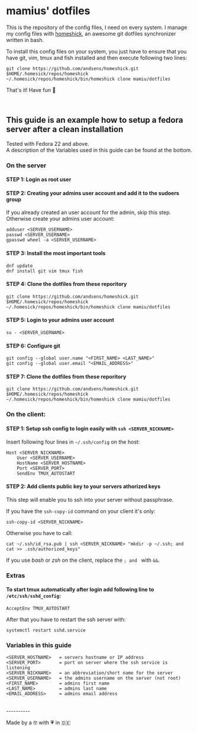 # mamius' dotfiles

This is the repository of the config files, I need on every system.
I manage my config files with [homeshick](https://github.com/andsens/homeshick), an awesome git dotfiles synchronizer written in bash.

To install this config files on your system, you just have to ensure that you have git, vim, tmux and fish installed and then execute following two lines:

    git clone https://github.com/andsens/homeshick.git $HOME/.homesick/repos/homeshick
    ~/.homesick/repos/homeshick/bin/homeshick clone mamiu/dotfiles

That's it! Have fun :tada:

<br>

## This guide is an example how to setup a fedora server after a clean installation

Tested with Fedora 22 and above.  
A description of the Variables used in this guide can be found at the bottom.

### On the server

#### STEP 1: Login as root user

#### STEP 2: Creating your admins user account and add it to the sudoers group

If you already created an user account for the admin, skip this step.
Otherwise create your admins user account:

    adduser <SERVER_USERNAME>
    passwd <SERVER_USERNAME>
    gpasswd wheel -a <SERVER_USERNAME>

#### STEP 3: Install the most important tools

    dnf update
    dnf install git vim tmux fish

#### STEP 4: Clone the dotfiles from these reporitory

    git clone https://github.com/andsens/homeshick.git $HOME/.homesick/repos/homeshick
    ~/.homesick/repos/homeshick/bin/homeshick clone mamiu/dotfiles

#### STEP 5: Login to your admins user account

    su - <SERVER_USERNAME>

#### STEP 6: Configure git

    git config --global user.name "<FIRST_NAME> <LAST_NAME>"
    git config --global user.email "<EMAIL_ADDRESS>"

#### STEP 7: Clone the dotfiles from these reporitory

    git clone https://github.com/andsens/homeshick.git $HOME/.homesick/repos/homeshick
    ~/.homesick/repos/homeshick/bin/homeshick clone mamiu/dotfiles
    

### On the client:

#### STEP 1: Setup ssh config to login easily with `ssh <SERVER_NICKNAME>`

Insert following four lines in `~/.ssh/config` on the host:

    Host <SERVER_NICKNAME>
        User <SERVER_USERNAME>
        HostName <SERVER_HOSTNAME>
        Port <SERVER_PORT>
        SendEnv TMUX_AUTOSTART

#### STEP 2: Add clients public key to your servers athorized keys

This step will enable you to ssh into your server without passphrase.

If you have the `ssh-copy-id` command on your client it's only:

    ssh-copy-id <SERVER_NICKNAME>

Otherwise you have to call:

    cat ~/.ssh/id_rsa.pub | ssh <SERVER_NICKNAME> "mkdir -p ~/.ssh; and cat >> .ssh/authorized_keys"

If you use *bash* or *zsh* on the client, replace the `; and ` with ` && `.

### Extras

#### To start tmux automatically after login add following line to `/etc/ssh/sshd_config`:

    AcceptEnv TMUX_AUTOSTART

After that you have to restart the ssh server with:

    systemctl restart sshd.service


### Variables in this guide

    <SERVER_HOSTNAME>   = servers hostname or IP address
    <SERVER_PORT>       = port on server where the ssh service is listening
    <SERVER_NICKNAME>   = an abbreviation/short name for the server
    <SERVER_USERNAME>   = the admins username on the server (not root)
    <FIRST_NAME>        = admins first name
    <LAST_NAME>         = admins last name
    <EMAIL_ADDRESS>     = admins email address

<br>
----------

Made by a :nerd_face: with :heartpulse: in :de:
